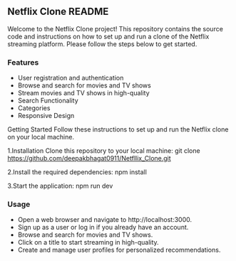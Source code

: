 <h2>Netflix Clone README</h2>

Welcome to the Netflix Clone project! This repository contains the source code and instructions on how to set up and run a clone of the Netflix streaming platform. Please follow the steps below to get started.

<h3>Features</h3>

<ul>
<li>User registration and authentication</li>
<li>Browse and search for movies and TV shows</li>
<li>Stream movies and TV shows in high-quality</li>
<li>Search Functionality</li>
<li>Categories</li>
<li>Responsive Design</li>
</ul>

Getting Started
Follow these instructions to set up and run the Netflix clone on your local machine.

1.Installation
Clone this repository to your local machine:
git clone https://github.com/deepakbhagat0911/Netfllix_Clone.git

2.Install the required dependencies:
npm install

3.Start the application:
npm run dev

<h3>Usage</h3>

<ul>
<li>Open a web browser and navigate to http://localhost:3000.</li>
<li>Sign up as a user or log in if you already have an account.</li>
<li>Browse and search for movies and TV shows.</li>
<li>Click on a title to start streaming in high-quality.</li>
<li>Create and manage user profiles for personalized recommendations.</li>
</ul>
